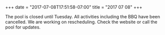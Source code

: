+++
date = "2017-07-08T17:51:58-07:00"
title = "2017 07 08"
+++

The pool is closed until Tuesday. All activities including the BBQ have been cancelled. We are working on rescheduling. Check the website or call the pool for updates.
